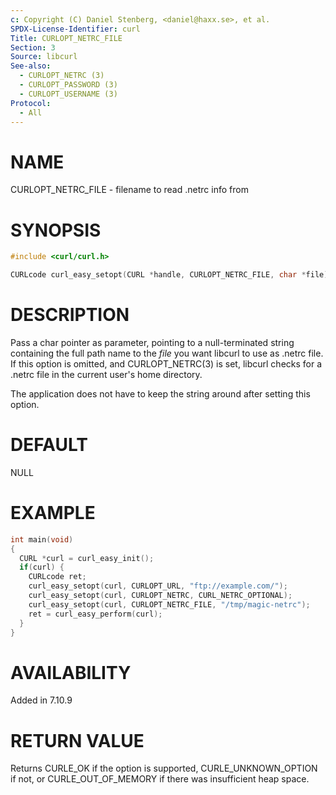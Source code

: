 ```yaml
---
c: Copyright (C) Daniel Stenberg, <daniel@haxx.se>, et al.
SPDX-License-Identifier: curl
Title: CURLOPT_NETRC_FILE
Section: 3
Source: libcurl
See-also:
  - CURLOPT_NETRC (3)
  - CURLOPT_PASSWORD (3)
  - CURLOPT_USERNAME (3)
Protocol:
  - All
---
```


# NAME

CURLOPT_NETRC_FILE - filename to read .netrc info from

# SYNOPSIS

~~~c
#include <curl/curl.h>

CURLcode curl_easy_setopt(CURL *handle, CURLOPT_NETRC_FILE, char *file);
~~~

# DESCRIPTION

Pass a char pointer as parameter, pointing to a null-terminated string
containing the full path name to the *file* you want libcurl to use as .netrc
file. If this option is omitted, and CURLOPT_NETRC(3) is set, libcurl checks
for a .netrc file in the current user's home directory.

The application does not have to keep the string around after setting this
option.

# DEFAULT

NULL

# EXAMPLE

~~~c
int main(void)
{
  CURL *curl = curl_easy_init();
  if(curl) {
    CURLcode ret;
    curl_easy_setopt(curl, CURLOPT_URL, "ftp://example.com/");
    curl_easy_setopt(curl, CURLOPT_NETRC, CURL_NETRC_OPTIONAL);
    curl_easy_setopt(curl, CURLOPT_NETRC_FILE, "/tmp/magic-netrc");
    ret = curl_easy_perform(curl);
  }
}
~~~

# AVAILABILITY

Added in 7.10.9

# RETURN VALUE

Returns CURLE_OK if the option is supported, CURLE_UNKNOWN_OPTION if not, or
CURLE_OUT_OF_MEMORY if there was insufficient heap space.
